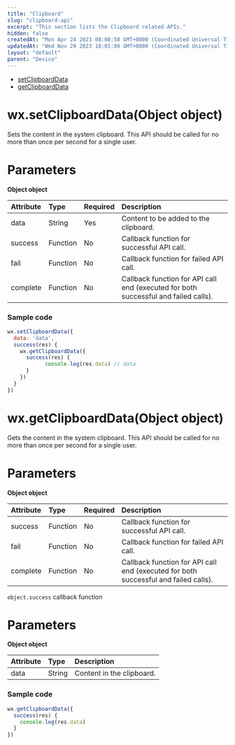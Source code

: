 ```yaml
---
title: "Clipboard"
slug: "clipboard-api"
excerpt: "This section lists the Clipboard related APIs."
hidden: false
createdAt: "Mon Apr 24 2023 08:08:58 GMT+0000 (Coordinated Universal Time)"
updatedAt: "Wed Nov 29 2023 18:01:09 GMT+0000 (Coordinated Universal Time)"
layout: "default"
parent: "Device"
---
```

- [setClipboardData](doc:clipboard-api#wxsetclipboarddataobject-object)
- [getClipboardData](doc:clipboard-api#wxgetclipboarddataobject-object)

# wx.setClipboardData(Object object)

Sets the content in the system clipboard. This API should be called for no more than once per second for a single user.

# Parameters

**Object object**

| Attribute | Type     | Required | Description                                                                         |
| :-------- | :------- | :------- | :---------------------------------------------------------------------------------- |
| data      | String   | Yes      | Content to be added to the clipboard.                                               |
| success   | Function | No       | Callback function for successful API call.                                          |
| fail      | Function | No       | Callback function for failed API call.                                              |
| complete  | Function | No       | Callback function for API call end (executed for both successful and failed calls). |

### Sample code

```javascript JavaScript
wx.setClipboardData({
  data: 'data',
  success(res) {
    wx.getClipboardData({
      success(res) {
     		console.log(res.data) // data
      }
    })
  }
})
```

# wx.getClipboardData(Object object)

Gets the content in the system clipboard. This API should be called for no more than once per second for a single user.

# Parameters

**Object object**

| Attribute | Type     | Required | Description                                                                         |
| :-------- | :------- | :------- | :---------------------------------------------------------------------------------- |
| success   | Function | No       | Callback function for successful API call.                                          |
| fail      | Function | No       | Callback function for failed API call.                                              |
| complete  | Function | No       | Callback function for API call end (executed for both successful and failed calls). |

`object.success` callback function

# Parameters

**Object object**

| Attribute | Type   | Description               |
| :-------- | :----- | :------------------------ |
| data      | String | Content in the clipboard. |

### Sample code

```javascript JavaScript
wx.getClipboardData({
  success(res) {
  	console.log(res.data)
  }
})
```
